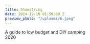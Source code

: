 ```yaml
---
title: Shoestring
date: 2024-12-18 01:50:00 Z
preview_photo: "/uploads/6.jpeg"
---
```


A guide to low budget and DIY camping <br>
2020 